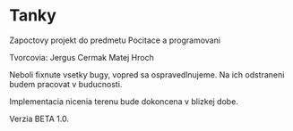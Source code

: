 # Tanky

Zapoctovy projekt do predmetu Pocitace a programovani

Tvorcovia:
  Jergus Cermak
  Matej Hroch


Neboli fixnute vsetky bugy, vopred sa ospravedlnujeme.
Na ich odstraneni budem pracovat v buducnosti.

Implementacia nicenia terenu bude dokoncena v blizkej dobe.

Verzia BETA 1.0.

